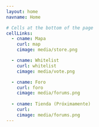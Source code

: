 ```yaml
---
layout: home
navname: Home

# Cells at the bottom of the page
cellLinks:
  - cname: Mapa
    curl: map
    cimage: media/store.png

  - cname: Whitelist
    curl: whitelist
    cimage: media/vote.png

  - cname: Foro
    curl: foro
    cimage: media/forums.png
    
  - cname: Tienda (Próximamente)
    curl: 
    cimage: media/forums.png
---
```

